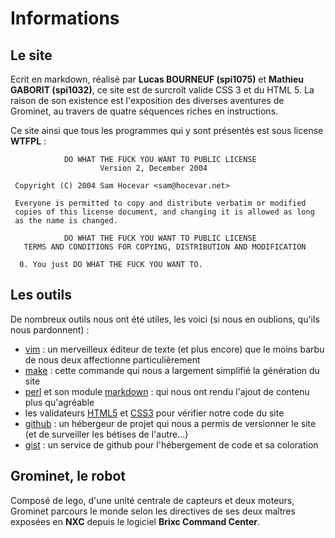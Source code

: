 Informations
============

## Le site

Ecrit en markdown, réalisé par __Lucas BOURNEUF (spi1075)__ et __Mathieu GABORIT (spi1032)__, ce site est de surcroît valide CSS 3 et du HTML 5.
La raison de son existence est l'exposition des diverses aventures de Grominet, au travers de quatre séquences riches en instructions.

Ce site ainsi que tous les programmes qui y sont présentés est sous license __WTFPL__ :

                DO WHAT THE FUCK YOU WANT TO PUBLIC LICENSE
                        Version 2, December 2004

     Copyright (C) 2004 Sam Hocevar <sam@hocevar.net>

     Everyone is permitted to copy and distribute verbatim or modified
     copies of this license document, and changing it is allowed as long
     as the name is changed.

                DO WHAT THE FUCK YOU WANT TO PUBLIC LICENSE
       TERMS AND CONDITIONS FOR COPYING, DISTRIBUTION AND MODIFICATION

      0. You just DO WHAT THE FUCK YOU WANT TO.



## Les outils

De nombreux outils nous ont été utiles, les voici (si nous en oublions, qu'ils nous pardonnent) :

- [vim](http://www.vim.org) : un merveilleux éditeur de texte (et plus encore) que le moins barbu de nous deux affectionne particulièrement
- [make](http://www.gnu.org/software/make/) : cette commande qui nous a largement simplifié la génération du site
- [perl](http://www.perl.org) et son module [markdown](http://daringfireball.net/projects/markdown/) : qui nous ont rendu l'ajout de contenu plus qu'agréable
- les validateurs [HTML5](http://fr.wikipedia.org/wiki/HTML5) et [CSS3](http://fr.wikipedia.org/wiki/CSS3#CSS3) pour vérifier notre code du site
- [github](https://github.com) : un hébergeur de projet qui nous a permis de versionner le site (et de surveiller les bétises de l'autre...)
- [gist](http://gist.github.com) : un service de github pour l'hébergement de code et sa coloration

## Grominet, le robot

Composé de lego, d'une unité centrale de capteurs et deux moteurs, 
Grominet parcours le monde selon les directives de ses deux maîtres exposées en __NXC__ depuis le logiciel __Brixc Command Center__.
